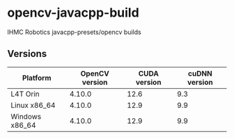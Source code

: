 # opencv-javacpp-build
IHMC Robotics javacpp-presets/opencv builds

## Versions
| Platform       | OpenCV version | CUDA version | cuDNN version |
|----------------|----------------|--------------|---------------|
| L4T Orin       | 4.10.0         | 12.6         | 9.3           |
| Linux x86_64   | 4.10.0         | 12.9         | 9.9           |
| Windows x86_64 | 4.10.0         | 12.9         | 9.9           |
